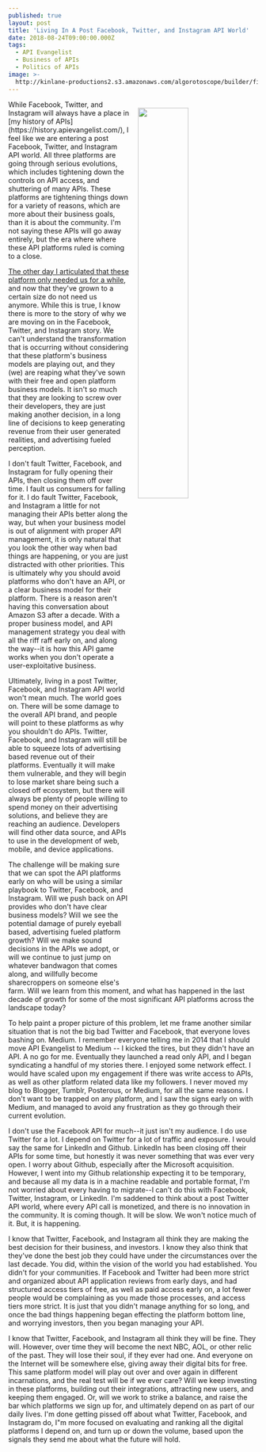 ```yaml
---
published: true
layout: post
title: 'Living In A Post Facebook, Twitter, and Instagram API World'
date: 2018-08-24T09:00:00.000Z
tags:
  - API Evangelist
  - Business of APIs
  - Politics of APIs
image: >-
  http://kinlane-productions2.s3.amazonaws.com/algorotoscope/builder/filtered/23_19_800_500_0_max_0_-5_-1.jpg
---
```

<p><img src="{{ page.image }}" width="45%" align="right" style="padding: 15px;" /></p>While Facebook, Twitter, and Instagram will always have a place in [my history of APIs](https://history.apievangelist.com/), I feel like we are entering a post Facebook, Twitter, and Instagram API world. All three platforms are going through serious evolutions, which includes tightening down the controls on API access, and shuttering of many APIs. These platforms are tightening things down for a variety of reasons, which are more about their business goals, than it is about the community. I'm not saying these APIs will go away entirely, but the era where where these API platforms ruled is coming to a close.

[The other day I articulated that these platform only needed us for a while](http://apievangelist.com/2018/08/20/we-need-you-api-developers-until-we-have-grown-to-a-certain-size/), and now that they've grown to a certain size do not need us anymore. While this is true, I know there is more to the story of why we are moving on in the Facebook, Twitter, and Instagram story. We can't understand the transformation that is occurring without considering that these platform's business models are playing out, and they (we) are reaping what they've sown with their free and open platform business models. It isn't so much that they are looking to screw over their developers, they are just making another decision, in a long line of decisions to keep generating revenue from their user generated realities, and advertising fueled perception.

I don't fault Twitter, Facebook, and Instagram for fully opening their APIs, then closing them off over time. I fault us consumers for falling for it. I do fault Twitter, Facebook, and Instagram a little for not managing their APIs better along the way, but when your business model is out of alignment with proper API management, it is only natural that you look the other way when bad things are happening, or you are just distracted with other priorities. This is ultimately why you should avoid platforms who don't have an API, or a clear business model for their platform. There is a reason aren't having this conversation about Amazon S3 after a decade. With a proper business model, and API management strategy you deal with all the riff raff early on, and along the way--it is how this API game works when you don't operate a user-exploitative business.

Ultimately, living in a post Twitter, Facebook, and Instagram API world won't mean much. The world goes on. There will be some damage to the overall API brand, and people will point to these platforms as why you shouldn't do APIs. Twitter, Facebook, and Instagram will still be able to squeeze lots of advertising based revenue out of their platforms. Eventually it will make them vulnerable, and they will begin to lose market share being such a closed off ecosystem, but there will always be plenty of people willing to spend money on their advertising solutions, and believe they are reaching an audience. Developers will find other data source, and APIs to use in the development of web, mobile, and device applications.

The challenge will be making sure that we can spot the API platforms early on who will be using a similar playbook to Twitter, Facebook, and Instagram. Will we push back on API provides who don't have clear business models? Will we see the potential damage of purely eyeball based, advertising fueled platform growth? Will we make sound decisions in the APIs we adopt, or will we continue to just jump on whatever bandwagon that comes along, and willfully become sharecroppers on someone else's farm. Will we learn from this moment, and what has happened in the last decade of growth for some of the most significant API platforms across the landscape today?

To help paint a proper picture of this problem, let me frame another similar situation that is not the big bad Twitter and Facebook, that everyone loves bashing on. Medium. I remember everyone telling me in 2014 that I should move API Evangelist to Medium -- I kicked the tires, but they didn't have an API. A no go for me. Eventually they launched a read only API, and I began syndicating a handful of my stories there. I enjoyed some network effect. I would have scaled upon my engagement if there was write access to APIs, as well as other platform related data like my followers. I never moved my blog to Blogger, Tumblr, Posterous, or Medium, for all the same reasons. I don't want to be trapped on any platform, and I saw the signs early on with Medium, and managed to avoid  any frustration as they go through their current evolution.

I don't use the Facebook API for much--it just isn't my audience. I do use Twitter for a lot. I depend on Twitter for a lot of traffic and exposure. I would say the same for LinkedIn and Github. LinkedIn has been closing off their APIs for some time, but honestly it was never something that was ever very open. I worry about Github, especially after the Microsoft acquisition. However, I went into my Github relationship expecting it to be temporary, and because all my data is in a machine readable and portable format, I'm not worried about every having to migrate--I can't do this with Facebook, Twitter, Instagram, or LinkedIn. I'm saddened to think about a post Twitter API world, where every API call is monetized, and there is no innovation in the community. It is coming though. It will be slow. We won't notice much of it. But, it is happening.

I know that Twitter, Facebook, and Instagram all think they are making the best decision for their business, and investors. I know they also think that they've done the best job they could have under the circumstances over the last decade. You did, within the vision of the world you had established. You didn't for your communities. If Facebook and Twitter had been more strict and organized about API application reviews from early days, and had structured access tiers of free, as well as paid access early on, a lot fewer people would be complaining as you made those processes, and access tiers more strict. It is just that you didn't manage anything for so long, and once the bad things happening began effecting the platform bottom line, and worrying investors, then you began managing your API.

I know that Twitter, Facebook, and Instagram all think they will be fine. They will. However, over time they will become the next NBC, AOL, or other relic of the past. They will lose their soul, if they ever had one. And everyone on the Internet will be somewhere else, giving away their digital bits for free. This same platform model will play out over and over again in different incarnations, and the real test will be if we ever care? Will we keep investing in these platforms, building out their integrations, attracting new users, and keeping them engaged. Or, will we work to strike a balance, and raise the bar which platforms we sign up for, and ultimately depend on as part of our daily lives. I'm done getting pissed off about what Twitter, Facebook, and Instagram do, I"m more focused on evaluating and ranking all the digital platforms I depend on, and turn up or down the volume, based upon the signals they send me about what the future will hold.
